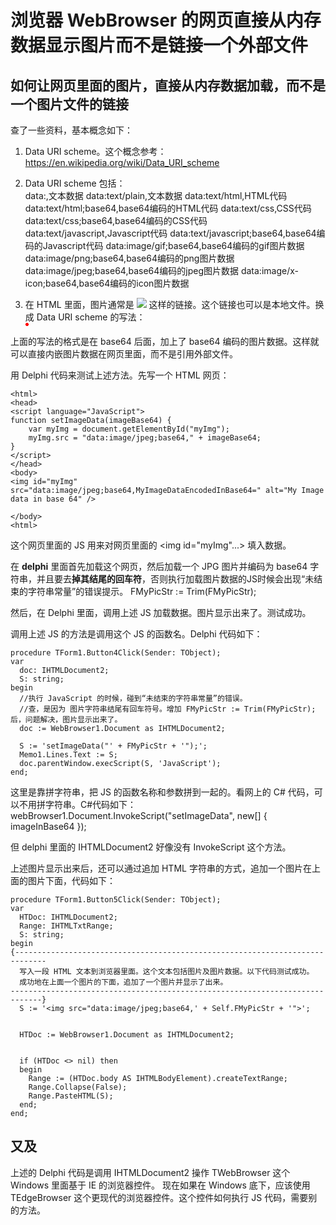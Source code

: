 # 浏览器 WebBrowser 的网页直接从内存数据显示图片而不是链接一个外部文件

## 如何让网页里面的图片，直接从内存数据加载，而不是一个图片文件的链接
查了一些资料，基本概念如下：

1. Data URI scheme。这个概念参考：https://en.wikipedia.org/wiki/Data_URI_scheme  

2. Data URI scheme 包括：  
data:,文本数据
data:text/plain,文本数据
data:text/html,HTML代码
data:text/html;base64,base64编码的HTML代码
data:text/css,CSS代码
data:text/css;base64,base64编码的CSS代码
data:text/javascript,Javascript代码
data:text/javascript;base64,base64编码的Javascript代码
data:image/gif;base64,base64编码的gif图片数据
data:image/png;base64,base64编码的png图片数据
data:image/jpeg;base64,base64编码的jpeg图片数据
data:image/x-icon;base64,base64编码的icon图片数据

3. 在 HTML 里面，图片通常是 <img src="http://www.abc.com/abc.jpg"> 这样的链接。这个链接也可以是本地文件。换成 Data URI scheme 的写法：  
<img src="data:image/png;base64,iVBORw0KGgoAAAANSUhEUgAAAAUA
AAAFCAYAAACNbyblAAAAHElEQVQI12P4//8/w38GIAXDIBKE0DHxgljNBAAO
9TXL0Y4OHwAAAABJRU5ErkJggg==" alt="Red dot" />

上面的写法的格式是在 base64 后面，加上了 base64 编码的图片数据。这样就可以直接内嵌图片数据在网页里面，而不是引用外部文件。


用 Delphi 代码来测试上述方法。先写一个 HTML 网页：
~~~
<html>
<head>
<script language="JavaScript">
function setImageData(imageBase64) {
    var myImg = document.getElementById("myImg");
    myImg.src = "data:image/jpeg;base64," + imageBase64;
}
</script>
</head>
<body>
<img id="myImg" src="data:image/jpeg;base64,MyImageDataEncodedInBase64=" alt="My Image data in base 64" />

</body>
<html>
~~~

这个网页里面的 JS 用来对网页里面的 <img id="myImg"...> 填入数据。  

在 **delphi** 里面首先加载这个网页，然后加载一个 JPG 图片并编码为 base64 字符串，并且要去**掉其结尾的回车符**，否则执行加载图片数据的JS时候会出现“未结束的字符串常量”的错误提示。 FMyPicStr := Trim(FMyPicStr);

然后，在 Delphi 里面，调用上述 JS 加载数据。图片显示出来了。测试成功。

调用上述 JS 的方法是调用这个 JS 的函数名。Delphi 代码如下：
~~~
procedure TForm1.Button4Click(Sender: TObject);
var
  doc: IHTMLDocument2;
  S: string;
begin
  //执行 JavaScript 的时候，碰到“未结束的字符串常量”的错误。
  //查，是因为 图片字符串结尾有回车符号。增加 FMyPicStr := Trim(FMyPicStr); 后，问题解决，图片显示出来了。
  doc := WebBrowser1.Document as IHTMLDocument2;

  S := 'setImageData("' + FMyPicStr + '");';
  Memo1.Lines.Text := S;
  doc.parentWindow.execScript(S, 'JavaScript');
end;
~~~

这里是靠拼字符串，把 JS 的函数名称和参数拼到一起的。看网上的 C# 代码，可以不用拼字符串。C#代码如下：
webBrowser1.Document.InvokeScript("setImageData", new[] { imageInBase64 });

但 delphi 里面的 IHTMLDocument2 好像没有 InvokeScript 这个方法。

上述图片显示出来后，还可以通过追加 HTML 字符串的方式，追加一个图片在上面的图片下面，代码如下：
~~~
procedure TForm1.Button5Click(Sender: TObject);
var
  HTDoc: IHTMLDocument2;
  Range: IHTMLTxtRange;
  S: string;
begin
{-----------------------------------------------------------------------------
  写入一段 HTML 文本到浏览器里面。这个文本包括图片及图片数据。以下代码测试成功。
  成功地在上面一个图片的下面，追加了一个图片并显示了出来。
-----------------------------------------------------------------------------}
  S := '<img src="data:image/jpeg;base64,' + Self.FMyPicStr + '">';
 
 
  HTDoc := WebBrowser1.Document as IHTMLDocument2;
 
 
  if (HTDoc <> nil) then
  begin
    Range := (HTDoc.body AS IHTMLBodyElement).createTextRange;
    Range.Collapse(False);
    Range.PasteHTML(S);
  end;
end;
~~~

## 又及
上述的 Delphi 代码是调用 IHTMLDocument2 操作 TWebBrowser 这个 Windows 里面基于 IE 的浏览器控件。
现在如果在 Windows 底下，应该使用 TEdgeBrowser 这个更现代的浏览器控件。这个控件如何执行 JS 代码，需要别的方法。